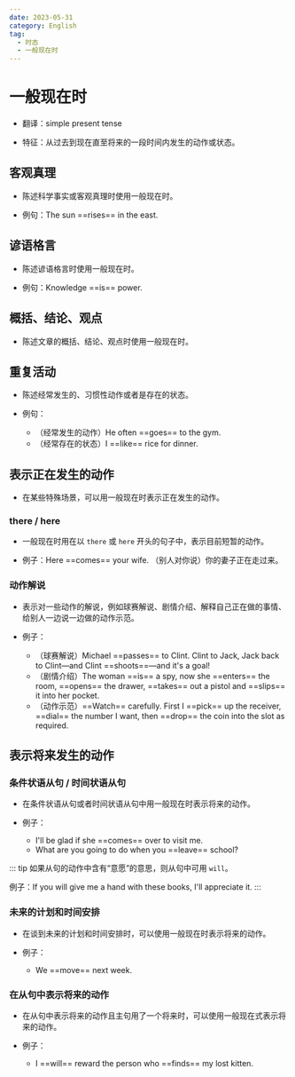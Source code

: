 ```yaml
---
date: 2023-05-31
category: English
tag:
  - 时态
  - 一般现在时
---
```


# 一般现在时

- 翻译：simple present tense

- 特征：从过去到现在直至将来的一段时间内发生的动作或状态。

## 客观真理

- 陈述科学事实或客观真理时使用一般现在时。

- 例句：The sun ==rises== in the east.

## 谚语格言

- 陈述谚语格言时使用一般现在时。

- 例句：Knowledge ==is== power.

## 概括、结论、观点

- 陈述文章的概括、结论、观点时使用一般现在时。

## 重复活动

- 陈述经常发生的、习惯性动作或者是存在的状态。

- 例句：
  - （经常发生的动作）He often ==goes== to the gym.
  - （经常存在的状态）I ==like== rice for dinner.

## 表示正在发生的动作

- 在某些特殊场景，可以用一般现在时表示正在发生的动作。

### there / here

- 一般现在时用在以 `there` 或 `here` 开头的句子中，表示目前短暂的动作。

- 例子：Here ==comes== your wife. （别人对你说）你的妻子正在走过来。

### 动作解说

- 表示对一些动作的解说，例如球赛解说、剧情介绍、解释自己正在做的事情、给别人一边说一边做的动作示范。

- 例子：
  - （球赛解说）Michael ==passes== to Clint. Clint to Jack, Jack back to Clint—and Clint ==shoots==—and it's a goal!
  - （剧情介绍）The woman ==is== a spy, now she ==enters== the room, ==opens== the drawer, ==takes== out a pistol and ==slips== it into her pocket.
  - （动作示范）==Watch== carefully. First I ==pick== up the receiver, ==dial== the number I want, then ==drop== the coin into the slot as required.

## 表示将来发生的动作

### 条件状语从句 / 时间状语从句

- 在条件状语从句或者时间状语从句中用一般现在时表示将来的动作。

- 例子：
  - I'll be glad if she ==comes== over to visit me.
  - What are you going to do when you ==leave== school?

::: tip
如果从句的动作中含有“意愿”的意思，则从句中可用 `will`。

例子：If you will give me a hand with these books, I'll appreciate it.
:::

### 未来的计划和时间安排

- 在谈到未来的计划和时间安排时，可以使用一般现在时表示将来的动作。

- 例子：
  - We ==move== next week.

### 在从句中表示将来的动作

- 在从句中表示将来的动作且主句用了一个将来时，可以使用一般现在式表示将来的动作。

- 例子：
  - I ==will== reward the person who ==finds== my lost kitten.
